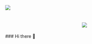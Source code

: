 <!--<img align="right" src="[https://visitor-badge.laobi.icu/badge?page_id=gathacom.gathacom](https://api.visitorbadge.io/api/visitors?path=https%3A%2F%2Fgithub.com%2Fgathacom%2Fgathacom&label=Visitors&labelColor=%2303aec6&countColor=%2301294d&style=plastic&labelStyle=none)" />
-->
<a align="right" href="https://visitorbadge.io/status?path=https%3A%2F%2Fgithub.com%2Fgathacom%2Fgathacom"><img src="https://api.visitorbadge.io/api/visitors?path=https%3A%2F%2Fgithub.com%2Fgathacom%2Fgathacom&label=Visitors&labelColor=%2303aec6&countColor=%2301294d&style=plastic&labelStyle=none" /></a>
<h1 align="center">
    <img src="https://readme-typing-svg.herokuapp.com/?font=Rock+Salt&size=35&center=true&vCenter=true&width=500&height=70&duration=5000&lines=Hi+There!+👋;+I'm+Yoga+Agatha+Pasaribu!;" />
</h1>
### Hi there 👋

<!--
**gathacom/gathacom** is a ✨ _special_ ✨ repository because its `README.md` (this file) appears on your GitHub profile.

Here are some ideas to get you started:

- 🔭 I’m currently working on ...
- 🌱 I’m currently learning ...
- 👯 I’m looking to collaborate on ...
- 🤔 I’m looking for help with ...
- 💬 Ask me about ...
- 📫 How to reach me: ...
- 😄 Pronouns: ...
- ⚡ Fun fact: ...
-->

